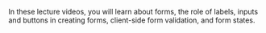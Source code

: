 In these lecture videos, you will learn about forms, the role of labels, inputs and buttons in creating forms, client-side form validation, and form states.
